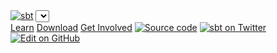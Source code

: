 <link href="https://fonts.googleapis.com/css?family=Roboto:100normal,100italic,300normal,300italic,400normal,400italic,500normal,500italic,700normal,700italic,900normal,900italicc" rel="stylesheet" type="text/css"/>
<link href="https://fonts.googleapis.com/css?family=Source+Sans+Pro:400,600,700,900,400italic,700italic" rel="stylesheet" type="text/css">
<div class="container-fluid top nav">
  <div class="row w-100">
    <div class="col-md-4">
      <div class="logo">
        <a href="../../../"><img src="../files/sbt-logo.svg" alt="sbt"></a>
        <span class="versions"><select id="versions"></select></span>
      </div>
    </div>
    <div class="col-md-8">
      <div class="nav" id="topbar">
        <a href="../../../learn.html">Learn</a>
        <a href="../../../download.html">Download</a>
        <a href="../../../community.html">Get Involved</a>
        <a id="source-code" href="https://github.com/sbt/sbt"><img src="../files/github-logo-teal.svg" alt="Source code" class="social"></a>
        <a id="twitter" href="https://twitter.com/scala_sbt"><img src="../files/twitter-logo-teal.svg" alt="sbt on Twitter" class="social"></a>
        <a id="edit-on-github" href="https://github.com/sbt/website/edit/develop/src/reference/$page.localPath$"><img src="../files/octicon-pencil.svg" alt="Edit on GitHub"></a>
      </div>
    </div>
  </div>
</div>
<script defer data-domain="scala-sbt.org" src="https://plausible.scala-lang.org/js/script.js"></script>
<script type="text/javascript">
\$(function() {
var scrollDown = function() {
if (window.location.hash !== "") {
  setTimeout(function() { \$(window).scrollTop(\$(window).scrollTop() - 120); }, 100);
}
}
scrollDown();
\$(window).bind('hashchange', function() {
scrollDown();
});
});
</script>
